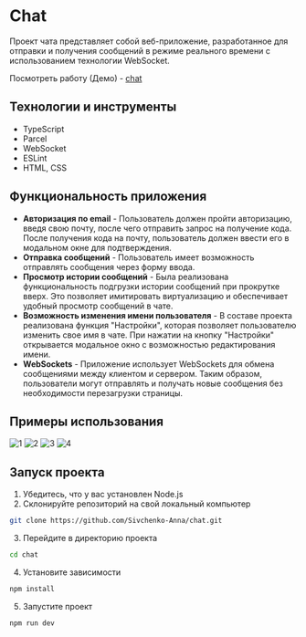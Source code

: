 # Chat

Проект чата представляет собой веб-приложение, разработанное для отправки и получения сообщений в режиме реального времени с использованием технологии WebSocket.

Посмотреть работу (Демо) - [chat](https://sivchenko-anna.github.io/chat/)

## Технологии и инструменты
- TypeScript
- Parcel
- WebSocket
- ESLint
- HTML, CSS

## Функциональность приложения

- **Авторизация по email** - Пользователь должен пройти авторизацию, введя свою почту, после чего отправить запрос на получение кода. После получения кода на почту, пользователь должен ввести его в модальном окне для подтверждения.
- **Отправка сообщений** - Пользователь имеет возможность отправлять сообщения через форму ввода.
- **Просмотр истории сообщений** - Была реализована функциональность подгрузки истории сообщений при прокрутке вверх. Это позволяет имитировать виртуализацию и обеспечивает удобный просмотр сообщений в чате.
- **Возможность изменения имени пользователя** - В составе проекта реализована функция "Настройки", которая позволяет пользователю изменить свое имя в чате. При нажатии на кнопку "Настройки" открывается модальное окно с возможностью редактирования имени.
- **WebSockets** - Приложение использует WebSockets для обмена сообщениями между клиентом и сервером. Таким образом, пользователи могут отправлять и получать новые сообщения без необходимости перезагрузки страницы.

## Примеры использования 
![1](https://github.com/Sivchenko-Anna/chat/assets/103916590/959c765f-802a-4a8a-8085-94a7ea4d8942)
![2](https://github.com/Sivchenko-Anna/chat/assets/103916590/a9146bbc-18a4-4cce-8513-ab1c418f004b)
![3](https://github.com/Sivchenko-Anna/chat/assets/103916590/3713a14c-eb85-47eb-b2b3-c8617622e4d1)
![4](https://github.com/Sivchenko-Anna/chat/assets/103916590/7543bb36-00f7-4ef0-9429-71900a55ed0d)

## Запуск проекта
1. Убедитесь, что у вас установлен Node.js
2. Склонируйте репозиторий на свой локальный компьютер
```sh
git clone https://github.com/Sivchenko-Anna/chat.git
```
3. Перейдите в директорию проекта 
```sh
cd chat
```
4. Установите зависимости 
```sh
npm install
```
5. Запустите проект
```sh
npm run dev
```
